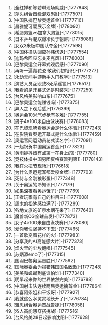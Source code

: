 
1. [全红婵和陈若琳现场助威]-[1777848]
1. [莎头组合晋级混双8强]-[1777507]
1. [中国队摘巴黎奥运首金]-[1777716]
1. [昌雅妮可爱展示金牌]-[1778092]
1. [希腊男篮vs加拿大男篮]-[1778015]
1. [日本乒乓混双爆冷负于朝鲜]-[1778086]
1. [女双3米板中国队夺金]-[1777598]
1. [中国体操队回应孙炜伤退]-[1777554]
1. [迪玛希回应忘关麦克风]-[1778003]
1. [巴黎奥运会开幕式观后感]-[1777090]
1. [再听一遍青花瓷 敬我们初相识]-[1777277]
1. [永劫无间手游新手入门教学]-[1777513]
1. [演艺人员互殴致8死系谣言]-[1776517]
1. [我看的是开幕式还是时装秀]-[1777259]
1. [台风格美影响山东]-[1777675]
1. [巴黎奥运会能赚钱吗]-[1777375]
1. [异人之下观后感]-[1776399]
1. [奥运会10米气步枪有多难]-[1777755]
1. [男子4×100米自由泳决赛]-[1778083]
1. [在巴黎现场看奥运会是什么体验]-[1777243]
1. [在影院看奥运开幕式是什么体验]-[1777459]
1. [奥运官网运动员花式读名字]-[1777091]
1. [一起祝贺中国奥运首金]-[1777823]
1. [黄雨婷抖音有点第一在身上的]-[1777780]
1. [竞技体操中国男团资格赛暂列第1]-[1778143]
1. [我在火把节现场]-[1776618]
1. [为什么奥运冠军都爱咬金牌]-[1777703]
1. [死侍与金刚狼彩蛋]-[1777348]
1. [关于奥运的冷知识]-[1777179]
1. [如果深夜看奥运饿了]-[1777769]
1. [王者玩家有自己的科目三]-[1777608]
1. [周末的松弛感拉满了]-[1777289]
1. [各地文旅的矿泉水烟花来了]-[1777640]
1. [魔兽新CG全球首发]-[1777873]
1. [女子4×100米自由泳决赛]-[1778080]
1. [爱你我快坚持不下去]-[1777465]
1. [一首歌变着花样的火]-[1777983]
1. [分享我的AI高能感大片]-[1777373]
1. [烟火里的尘埃翻唱]-[1777545]
1. [苏炳添emo了]-[1777315]
1. [国羽巴黎奥运首胜]-[1777592]
1. [国际奥委会为报错韩国国名致歉]-[1777248]
1. [美美和蟑螂到底谁怕谁]-[1777340]
1. [明早起来你的世界依然完美]-[1776788]
1. [中国射击队连续两届奥运摘首金]-[1777864]
1. [恭喜阿条姐和干饭哥]-[1777927]
1. [我就这么水灵灵地长开了]-[1776784]
1. [雅思组合奥运首战告捷]-[1778058]
1. [浓人高能感穿搭挑战]-[1777516]
1. [台风格美28日起影响沈阳]-[1777628]